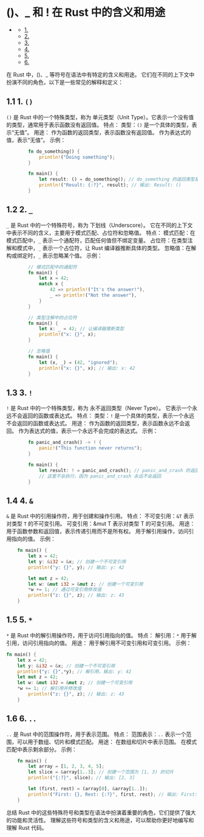 #  ()、_ 和 ! 在 Rust 中的含义和用途

<!-- TOC START -->
- [ ](#1-1-1-1-1-1-1-、_-和-在-rust-中的含义和用途)
  - [1. ](#1)
  - [2. ](#2-_)
  - [3. ](#3)
  - [4. ](#4-&)
  - [5. ](#5-*)
  - [6. ](#6)
<!-- TOC END -->

在 Rust 中，()、_ 等符号在语法中有特定的含义和用途。
它们在不同的上下文中扮演不同的角色，以下是一些常见的解释和定义：

## 1.1 1. `()`

`()` 是 Rust 中的一个特殊类型，称为 单元类型（Unit Type）。它表示一个没有值的类型，通常用于表示函数没有返回值。
特点：
    类型：`()` 是一个具体的类型，表示“无值”。
用途：
    作为函数的返回类型，表示函数没有返回值。
    作为表达式的值，表示“无值”。
示例：

```rust
        fn do_something() {
            println!("Doing something");
        }

        fn main() {
            let result: () = do_something(); // do_something 的返回类型是 ()
            println!("Result: {:?}", result); // 输出: Result: ()
        }

```

## 1.2 2. `_`

`_` 是 Rust 中的一个特殊符号，称为 下划线（Underscore）。
它在不同的上下文中表示不同的含义，主要用于模式匹配、占位符和忽略值。
    特点：
        模式匹配：在模式匹配中，`_` 表示一个通配符，匹配任何值但不绑定变量。
        占位符：在类型注解和模式中，`_` 表示一个占位符，让 Rust 编译器推断具体的类型。
        忽略值：在解构或绑定时，`_` 表示忽略某个值。
示例：

```rust
        // 模式匹配中的通配符
        fn main() {
            let x = 42;
            match x {
                42 => println!("It's the answer!"),
                _ => println!("Not the answer"),
            }
        }

        // 类型注解中的占位符
        fn main() {
            let x: _ = 42; // 让编译器推断类型
            println!("x: {}", x);
        }

        // 忽略值
        fn main() {
            let (x, _) = (42, "ignored");
            println!("x: {}", x); // 输出: x: 42
        }

```

## 1.3 3. `!`

`!` 是 Rust 中的一个特殊类型，称为 永不返回类型（Never Type）。
它表示一个永远不会返回的函数或表达式。
特点：
    类型：`!` 是一个具体的类型，表示一个永远不会返回的函数或表达式。
用途：
    作为函数的返回类型，表示函数永远不会返回。
    作为表达式的值，表示一个永远不会完成的表达式。
示例：

```rust
        fn panic_and_crash() -> ! {
            panic!("This function never returns");
        }

        fn main() {
            let result: ! = panic_and_crash(); // panic_and_crash 的返回类型是 !
            // 这里不会执行，因为 panic_and_crash 永远不会返回
        }

```

## 1.4 4. `&`

`&` 是 Rust 中的引用操作符，用于创建和操作引用。
特点：
不可变引用：`&T` 表示对类型 `T` 的不可变引用。
    可变引用：&mut T 表示对类型 T 的可变引用。
用途：
    用于函数参数和返回值，表示传递引用而不是所有权。
    用于解引用操作，访问引用指向的值。
示例：

```rust
    fn main() {
        let x = 42;
        let y: &i32 = &x; // 创建一个不可变引用
        println!("y: {}", y); // 输出: y: 42

        let mut z = 42;
        let w: &mut i32 = &mut z; // 创建一个可变引用
        *w += 1; // 通过可变引用修改值
        println!("z: {}", z); // 输出: z: 43
    }

```

## 1.5 5. `*`

`*` 是 Rust 中的解引用操作符，用于访问引用指向的值。
特点：
解引用：`*` 用于解引用，访问引用指向的值。
用途：
    用于解引用不可变引用和可变引用。
示例：

```rust
fn main() {
    let x = 42;
    let y: &i32 = &x; // 创建一个不可变引用
    println!("y: {}",*y); // 解引用，输出: y: 42
    let mut z = 42;
    let w: &mut i32 = &mut z; // 创建一个可变引用
    *w += 1; // 解引用并修改值
        println!("z: {}", z); // 输出: z: 43
    }

```

## 1.6 6. `..`

`..` 是 Rust 中的范围操作符，用于表示范围。
特点：
范围表示：`..` 表示一个范围，可以用于数组、切片和模式匹配。
用途：
    在数组和切片中表示范围。
    在模式匹配中表示剩余部分。
示例：

```rust
    fn main() {
        let array = [1, 2, 3, 4, 5];
        let slice = &array[1..3]; // 创建一个范围为 [1, 3) 的切片
        println!("{:?}", slice); // 输出: [2, 3]

        let (first, rest) = (array[0], &array[1..]);
        println!("First: {}, Rest: {:?}", first, rest); // 输出: First: 1, Rest: [2, 3, 4, 5]
    }

```

总结
Rust 中的这些特殊符号和类型在语法中扮演着重要的角色，它们提供了强大的功能和灵活性。
理解这些符号和类型的含义和用途，可以帮助你更好地编写和理解 Rust 代码。
